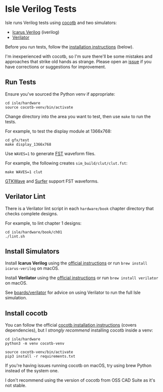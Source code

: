 # Isle Verilog Tests

Isle runs Verilog tests using [cocotb](https://www.cocotb.org) and two simulators:

* [Icarus Verilog](https://steveicarus.github.io/iverilog/) (iverilog)
* [Verilator](https://www.veripool.org/verilator/)

Before you run tests, follow the [installation instructions](#install-simulators) (below).

I'm inexperienced with cocotb, so I'm sure there'll be some mistakes and approaches that strike old hands as strange. Please open an [issue](https://github.com/projf/isle/issues) if you have corrections or suggestions for improvement.

## Run Tests

Ensure you've sourced the Python venv if appropriate:

```shell
cd isle/hardware
source cocotb-venv/bin/activate
```

Change directory into the area you want to test, then use `make` to run the tests.

For example, to test the display module at 1366x768:

```shell
cd gfx/test
make display_1366x768
```

Use `WAVES=1` to generate [FST](https://blog.timhutt.co.uk/fst_spec/) waveform files.

For example, the following creates `sim_build/clut/clut.fst`:

```shell
make WAVES=1 clut
```

[GTKWave](https://gtkwave.github.io/gtkwave/) and [Surfer](https://surfer-project.org) support FST waveforms.

## Verilator Lint

There is a Verilator lint script in each `hardware/book` chapter directory that checks complete designs.

For example, to lint chapter 1 designs:

```shell
cd isle/hardware/book/ch01
./lint.sh
```

## Install Simulators

Install **Icarus Verilog** using the [official instructions](https://steveicarus.github.io/iverilog/usage/installation.html) or run `brew install icarus-verilog` on macOS.

Install **Verilator** using the [official instructions](https://verilator.org/guide/latest/install.html) or run `brew install verilator` on macOS.

See [boards/verilator](../boards/verilator/) for advice on using Verilator to run the full Isle simulation.

## Install cocotb

You can follow the official [cocotb installation instructions](https://docs.cocotb.org/en/stable/install.html) (covers dependencies), but I _strongly recommend_ installing cocotb inside a venv:

```shell
cd isle/hardware
python3 -m venv cocotb-venv

source cocotb-venv/bin/activate
pip3 install -r requirements.txt
```

If you're having issues running cocotb on macOS, try using brew Python instead of the system one.

I don't recommend using the version of cocotb from OSS CAD Suite as it's not stable.
